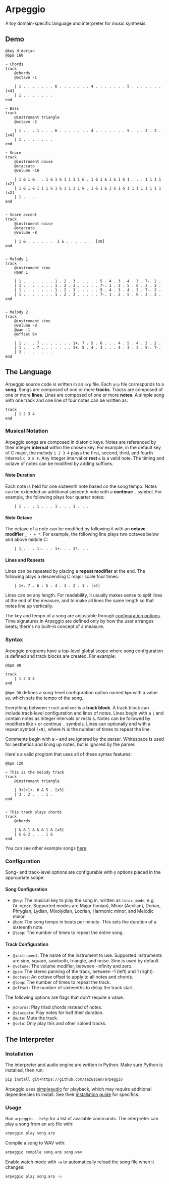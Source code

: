 # Arpeggio

A toy domain-specific language and interpreter for music synthesis.

## Demo

```
@key d_dorian
@bpm 160

~ Chords
track
    @chords
    @octave -1

    | 1 . . . . . . . 6 . . . . . . . 4 . . . . . . . 5 . . . . . . . [x4]
    | 1 . . . . . . .
end

~ Bass
track
    @instrument triangle
    @octave -2

    | 1 . . . 1 . . . 6 . . . . . . . 4 . . . . . . . 5 . . . 3 . 2 . [x4]
    | 1 . . . . . . .
end

~ Snare
track
    @instrument noise
    @staccato
    @volume -16

    | 1 & 1 & . . 1 & 1 & 1 1 1 1 & . 1 & 1 & 1 & 1 & 1 . . . 1 1 1 1 [x2]
    | 1 & 1 & 1 1 1 & 1 & 1 1 1 1 & . 1 & 1 & 1 & 1 & 1 1 1 1 1 1 1 1 [x2]
    | 1 . . .
end


~ Snare accent
track
    @instrument noise
    @staccato
    @volume -8

    | 1 & . . . . . .  1 & . . . . . .  [x8]
end


~ Melody 1
track
    @instrument sine
    @pan 1

    | 1 . . . . . . . 1 . 2 . 3 . . . . . 5 . 4 . 3 . 4 . 3 . 7-. 2 .
    | 1 . . . . . . . 1 . 2 . 3 . . . . . 7-. 1 . 2 . 5 . 6 . 3 . 2 .
    | 1 . . . . . . . 1 . 2 . 3 . . . . . 5 . 4 . 3 . 4 . 3 . 7-. 2 .
    | 1 . . . . . . . 1 . 2 . 3 . . . . . 7-. 1 . 2 . 5 . 6 . 3 . 2 .
end


~ Melody 2
track
    @instrument sine
    @volume -8
    @pan -1
    @offset 64

    | 1 . . . 7 . . . . . . . 1+. 7 . 5 . 6 . . . 4 . 5 . 4 . 3 . 2 .
    | 1 . . . 7 . . . . . . . 1+. 5 . 4 . 3 . . . 4 . 3 . 2 . 5-. 7-.
    | 3 . . . . . . .
end
```

## The Language

Arpeggio source code is written in an `arp` file. Each `arp` file corresponds to a **song**. Songs are composed of one or more **tracks**. Tracks are composed of one or more **lines**. Lines are composed of one or more **notes**. A simple song with one track and one line of four notes can be written as:

```
track
    | 1 2 3 4
end
```

### Musical Notation

Arpeggio songs are composed in diatonic keys. Notes are referenced by their integer **interval** within the chosen key. For example, in the default key of C major, the melody `1 2 3 4` plays the first, second, third, and fourth interval: `C D E F`. Any integer interval or **rest** `&` is a valid note. The timing and octave of notes can be modified by adding suffixes.

#### Note Duration

Each note is held for one sixteenth note based on the song tempo. Notes can be extended an additional sixteenth note with a **continue** `.` symbol. For example, the following plays four quarter notes:

```
    | 1 . . . 1 . . . 1 . . . 1 . . .
```

#### Note Octave

The octave of a note can be modified by following it with an **octave modifier** `_ - + *`. For example, the following line plays two octaves below and above middle C:

```
    | 1_. . . 1-. . . 1+. . . 1*. . .
```

#### Lines and Repeats

Lines can be repeated by placing a **repeat modifier** at the end. The following plays a descending C major scale four times:

```
    | 1+. 7 . 6 . 5 . 4 . 3 . 2 . 1 . [x4]
```

Lines can be any length. For readability, it usually makes sense to split lines at the end of the measure, and to make all lines the same length so that notes line up vertically.

The key and tempo of a song are adjustable through [configuration options](#configuration). Time signatures in Arpeggio are defined only by how the user arranges beats; there's no built-in concept of a measure.

### Syntax

Arpeggio programs have a top-level global scope where song configuration is defined and track blocks are created. For example:

```
@bpm 90

track
    | 1 2 3 4
end
```

`@bpm 90` defines a song-level configuration option named `bpm` with a value `90`, which sets the tempo of the song. 

Everything between `track` and `end` is a **track block**. A track block can include track-level configuration and lines of notes. Lines begin with a `|` and contain notes as integer intervals or rests `&`. Notes can be followed by modifiers like `+` or continue `.` symbols. Lines can optionally end with a repeat symbol `[xN]`, where N is the number of times to repeat the line.

Comments begin with a `~` and are ignored by the parser. Whitespace is used for aesthetics and lining up notes, but is ignored by the parser. 

Here's a valid program that uses all of these syntax features:

```
@bpm 120

~ This is the melody track
track
    @instrument triangle

    | 3+2+1+. 6 & 5 . [x3]
    | 3 . 2 . . . 1 .
end


~ This track plays chords
track
    @chords

    | & & 1 & & & 1 & [x3]
    | & & 2 . . . 1 &
end
```

You can see other example songs [here](https://github.com/aazuspan/arpeggio/tree/main/tests/examples).

### Configuration

Song- and track-level options are configurable with `@` options placed in the appropriate scope.

#### Song Configuration

- `@key`: The musical key to play the song in, written as `tonic_mode`, e.g. `F#_minor`. Supported modes are Major (Ionian), Minor (Aeolian), Dorian, Phrygian, Lydian, Mixolydian, Locrian, Harmonic minor, and Melodic minor.
- `@bpm`: The song tempo in beats per minute. This sets the duration of a sixteenth note.
- `@loop`: The number of times to repeat the entire song.

#### Track Configuration

- `@instrument`: The name of the instrument to use. Supported instruments are sine, square, sawtooth, triangle, and noise. Sine is used by default.
- `@volume`: The volume modifier, between -infinity and zero.
- `@pan`: The stereo panning of the track, between -1 (left) and 1 (right).
- `@octave`: An octave offset to apply to all notes and chords.
- `@loop`: The number of times to repeat the track.
- `@offset`: The number of sixteenths to delay the track start.

The following options are flags that don't require a value.

- `@chords`: Play triad chords instead of notes.
- `@staccato`: Play notes for half their duration.
- `@mute`: Mute the track.
- `@solo`: Only play this and other soloed tracks.

## The Interpreter

### Installation

The interpreter and audio engine are written in Python. Make sure Python is installed, then run:

```bash
pip install git+https://github.com/aazuspan/arpeggio
```

Arpeggio uses [simpleaudio](https://simpleaudio.readthedocs.io/en/latest/index.html) for playback, which may require additional dependencies to install. See their [installation guide](https://simpleaudio.readthedocs.io/en/latest/installation.html) for specifics.

### Usage

Run `arpeggio --help` for a list of available commands. The interpreter can play a song from an `arp` file with:

```bash
arpeggio play song.arp
```

Compile a song to WAV with:

```bash
arpeggio compile song.arp song.wav
```

Enable watch mode with `-w` to automatically reload the song file when it changes:

```bash
arpeggio play song.arp -w
```